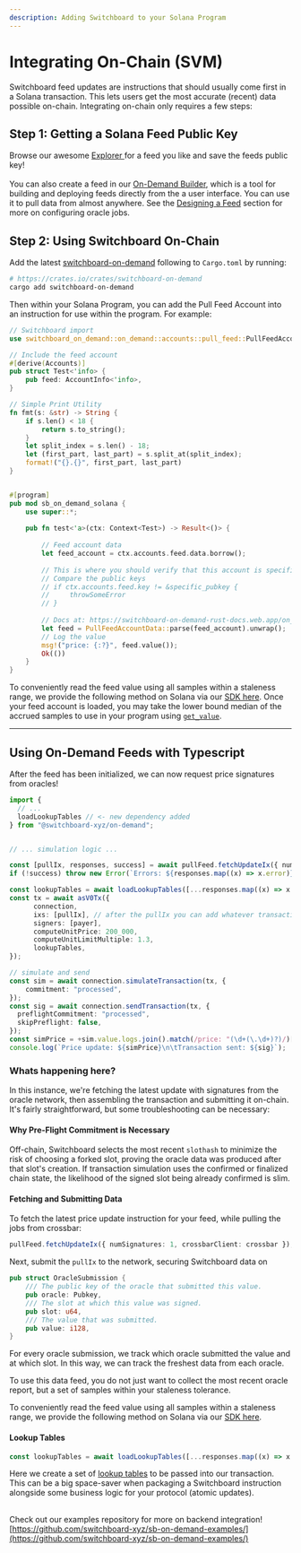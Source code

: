 ```yaml
---
description: Adding Switchboard to your Solana Program
---
```


# Integrating On-Chain (SVM)

Switchboard feed updates are instructions that should usually come first in a Solana transaction. This lets users get the most accurate (recent) data possible on-chain. Integrating on-chain only requires a few steps:

## Step 1: Getting a Solana Feed Public Key

Browse our awesome [Explorer ](https://ondemand.switchboard.xyz/)for a feed you like and save the feeds public key! \
\
You can also create a feed in our [On-Demand Builder](https://ondemand.switchboard.xyz/solana/mainnet/build), which is a tool for building and deploying feeds directly from the a user interface. You can use it to pull data from almost anywhere. See the [Designing a Feed](../switchboard-on-evm/designing-a-feed-evm.md) section for more on configuring oracle jobs.

## Step 2: Using Switchboard On-Chain

Add the latest [switchboard-on-demand](https://crates.io/crates/switchboard-on-demand) following to `Cargo.toml` by running:

```bash
# https://crates.io/crates/switchboard-on-demand
cargo add switchboard-on-demand 
```

Then within your Solana Program, you can add the Pull Feed Account into an instruction for use within the program. For example:

```rust
// Switchboard import
use switchboard_on_demand::on_demand::accounts::pull_feed::PullFeedAccountData;

// Include the feed account
#[derive(Accounts)]
pub struct Test<'info> {
    pub feed: AccountInfo<'info>,
}

// Simple Print Utility 
fn fmt(s: &str) -> String {
    if s.len() < 18 {
        return s.to_string();
    }
    let split_index = s.len() - 18;
    let (first_part, last_part) = s.split_at(split_index);
    format!("{}.{}", first_part, last_part)
}


#[program]
pub mod sb_on_demand_solana {
    use super::*;
    
    pub fn test<'a>(ctx: Context<Test>) -> Result<()> {
    
        // Feed account data
        let feed_account = ctx.accounts.feed.data.borrow();
        
        // This is where you should verify that this account is specifically the one you're trying to read
        // Compare the public keys
        // if ctx.accounts.feed.key != &specific_pubkey {
        //     throwSomeError
        // }
        
        // Docs at: https://switchboard-on-demand-rust-docs.web.app/on_demand/accounts/pull_feed/struct.PullFeedAccountData.html
        let feed = PullFeedAccountData::parse(feed_account).unwrap();
        // Log the value
        msg!("price: {:?}", feed.value());
        Ok(())
    }
}
```

To conveniently read the feed value using all samples within a staleness range, we provide the following method on Solana via our [SDK here](https://crates.io/crates/switchboard-on-demand). Once your feed account is loaded, you may take the lower bound median of the accrued samples to use in your program using [`get_value`](https://switchboard-on-demand-rust-docs.web.app/on\_demand/accounts/pull\_feed/struct.PullFeedAccountData.html#method.get\_value).

***

## Using On-Demand Feeds with Typescript

After the feed has been initialized, we can now request price signatures from oracles!

```typescript
import {
  // ...
  loadLookupTables // <- new dependency added
} from "@switchboard-xyz/on-demand";


// ... simulation logic ... 

const [pullIx, responses, success] = await pullFeed.fetchUpdateIx({ numSignatures: 1, crossbarClient: crossbar });
if (!success) throw new Error(`Errors: ${responses.map((x) => x.error)}`);

const lookupTables = await loadLookupTables([...responses.map((x) => x.oracle), pullFeed]);
const tx = await asV0Tx({
      connection,
      ixs: [pullIx], // after the pullIx you can add whatever transactions you'd like
      signers: [payer],
      computeUnitPrice: 200_000,
      computeUnitLimitMultiple: 1.3,
      lookupTables,
});

// simulate and send 
const sim = await connection.simulateTransaction(tx, {
    commitment: "processed",
});
const sig = await connection.sendTransaction(tx, {
  preflightCommitment: "processed",
  skipPreflight: false,
});
const simPrice = +sim.value.logs.join().match(/price: "(\d+(\.\d+)?)/)[1];
console.log(`Price update: ${simPrice}\n\tTransaction sent: ${sig}`);
```

### Whats happening here?&#x20;

In this instance, we're fetching the latest update with signatures from the oracle network, then assembling the transaction and submitting it on-chain.  It's fairly straightforward,  but some troubleshooting can be necessary:

#### Why Pre-Flight Commitment is Necessary

Off-chain, Switchboard selects the most recent `slothash` to minimize the risk of choosing a forked slot, proving the oracle data was produced after that slot's creation. If transaction simulation uses the confirmed or finalized chain state, the likelihood of the signed slot being already confirmed is slim.

#### Fetching and Submitting Data

To fetch the latest price update instruction for your feed, while pulling the jobs from crossbar:

```typescript
pullFeed.fetchUpdateIx({ numSignatures: 1, crossbarClient: crossbar });
```

Next, submit the `pullIx` to the network, securing Switchboard data on

```rust
pub struct OracleSubmission {
    /// The public key of the oracle that submitted this value.
    pub oracle: Pubkey,
    /// The slot at which this value was signed.
    pub slot: u64,
    /// The value that was submitted.
    pub value: i128,
}
```

For every oracle submission, we track which oracle submitted the value and at which slot.  In this way, we can track the freshest data from each oracle.

To use this data feed, you do not just want to collect the most recent oracle report, but a set of samples within your staleness tolerance.

To conveniently read the feed value using all samples within a staleness range, we provide the following method on Solana via our [SDK here](https://crates.io/crates/switchboard-on-demand).

#### Lookup Tables

```typescript
const lookupTables = await loadLookupTables([...responses.map((x) => x.oracle), pullFeed]);
```

Here we create a set of [lookup tables](https://solana.com/docs/advanced/lookup-tables) to be passed into our transaction. This can be a big space-saver when packaging a Switchboard instruction alongside some business logic for your protocol (atomic updates).&#x20;

\
Check out our examples repository for more on backend integration!\
[https://github.com/switchboard-xyz/sb-on-demand-examples/](https://github.com/switchboard-xyz/sb-on-demand-examples/)
